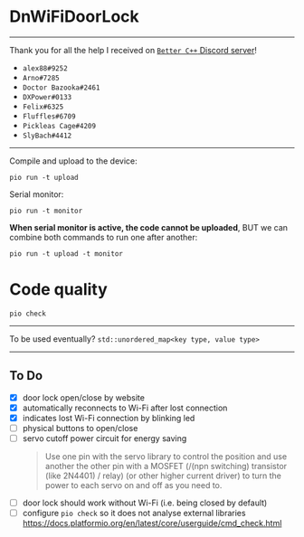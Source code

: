 DnWiFiDoorLock
===

---

Thank you for all the help I received on [`Better C++` Discord server](https://discord.gg/pJwsdep3Hn)!
 
- `alex88#9252`
- `Arno#7285`
- `Doctor Bazooka#2461`
- `DXPower#0133`
- `Felix#6325`
- `Fluffles#6709`
- `Pickleas Cage#4209`
- `SlyBach#4412`

--- 

Compile and upload to the device:

`pio run -t upload`

Serial monitor:

`pio run -t monitor`

**When serial monitor is active, the code cannot be uploaded**,
BUT we can combine both commands to run one after another:

`pio run -t upload -t monitor`

Code quality
===

`pio check`

---

To be used eventually?
`std::unordered_map<key type, value type>`

---

To Do
---

* [x] door lock open/close by website
* [x] automatically reconnects to Wi-Fi after lost connection
* [x] indicates lost Wi-Fi connection by blinking led
* [ ] physical buttons to open/close
* [ ] servo cutoff power circuit for energy saving
  > Use one pin with the servo library to control the position
     and use another the other pin with a MOSFET (/(npn switching) transistor (like 2N4401) / relay)
     (or other higher current driver) to turn the power to each servo on and off as you need to.
* [ ] door lock should work without Wi-Fi (i.e. being closed by default)
* [ ] configure `pio check` so it does not analyse external libraries
      https://docs.platformio.org/en/latest/core/userguide/cmd_check.html
